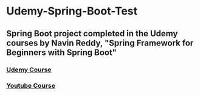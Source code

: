 # Udemy-Spring-Boot-Test

## Spring Boot project completed in the Udemy courses by Navin Reddy, "Spring Framework for Beginners with Spring Boot"
### [Udemy Course](https://www.udemy.com/course/spring-5-with-spring-boot-2)
### [Youtube Course](https://youtu.be/BZi44GOD8kY)
